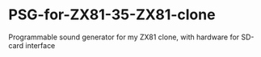 # PSG-for-ZX81-35-ZX81-clone
Programmable sound generator for my ZX81 clone, with hardware for SD-card interface
